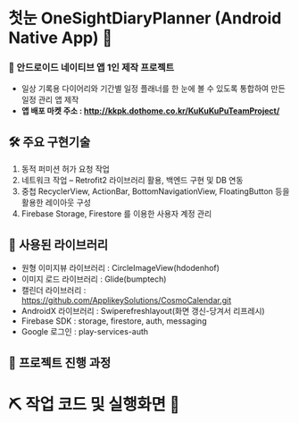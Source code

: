 # 첫눈 OneSightDiaryPlanner (Android Native App) 📅
### 🎯 안드로이드 네이티브 앱 1인 제작 프로젝트<br>
* 일상 기록용 다이어리와 기간별 일정 플래너를 한 눈에 볼 수 있도록 통합하여 만든 일정 관리 앱 제작
* <strong>앱 배포 마켓 주소 : http://kkpk.dothome.co.kr/KuKuKuPuTeamProject/ </strong>

## 🛠 <strong>주요 구현기술</strong>
1. 동적 퍼미션 허가 요청 작업
2. 네트워크 작업 – Retrofit2 라이브러리 활용, 백엔드 구현 및 DB 연동
3. 중첩 RecyclerView, ActionBar, BottomNavigationView, FloatingButton 등을 활용한 레이아웃 구성
4. Firebase Storage, Firestore 를 이용한 사용자 계정 관리

## 📌 사용된 라이브러리
* 원형 이미지뷰 라이브러리 : CircleImageView(hdodenhof)
* 이미지 로드 라이브러리 : Glide(bumptech)
* 캘린더 라이브러리 : https://github.com/ApplikeySolutions/CosmoCalendar.git
* AndroidX 라이브러리 : Swiperefreshlayout(화면 갱신-당겨서 리프레시)
* Firebase SDK : storage, firestore, auth, messaging
* Google 로그인 : play-services-auth

## 📝 <strong>프로젝트 진행 과정</strong>


# ⛏ <strong>작업 코드 및 실행화면 🔨</strong>




